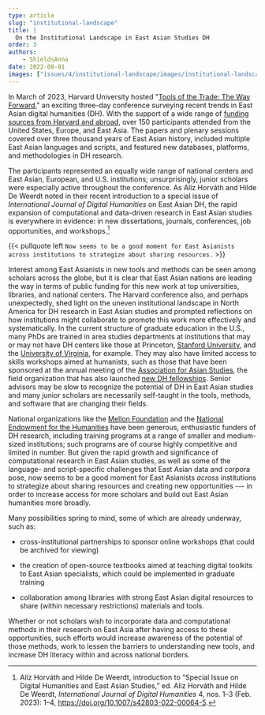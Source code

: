 ```yaml
---
type: article
slug: "institutional-landscape"
title: |
  On the Institutional Landscape in East Asian Studies DH
order: 3
authors:
    - ShieldsAnna
date: 2022-08-01
images: ["issues/4/institutional-landscape/images/institutional-landscape-social.png"]
---
```


In March of 2023, Harvard University hosted "[Tools of the Trade: The Way Forward](https://sites.harvard.edu/tools-of-the-trade/)," an exciting three-day conference surveying recent trends in East Asian digital humanities (DH). With the support of a wide range of [funding sources from Harvard and abroad](https://sites.harvard.edu/tools-of-the-trade/sponsors/), over 150 participants attended from the United States, Europe, and East Asia. The papers and plenary sessions covered over three thousand years of East Asian history, included multiple East Asian languages and scripts, and featured new databases, platforms, and methodologies in DH research.

The participants represented an equally wide range of national centers and East Asian, European, and U.S. institutions; unsurprisingly, junior scholars were especially active throughout the conference. As Alíz Horváth and Hilde De Weerdt noted in their recent introduction to a special issue of *International Journal of Digital Humanities* on East Asian DH, the rapid expansion of computational and data-driven research in East Asian studies is everywhere in evidence: in new dissertations, journals, conferences, job opportunities, and workshops.[^1]

{{< pullquote left `Now seems to be a good moment for East Asianists across institutions to strategize about sharing resources.` >}}

Interest among East Asianists in new tools and methods can be seen among scholars across the globe, but it is clear that East Asian nations are leading the way in terms of public funding for this new work at top universities, libraries, and national centers. The Harvard conference also, and perhaps unexpectedly, shed light on the uneven institutional landscape in North America for DH research in East Asian studies and prompted reflections on how institutions might collaborate to promote this work more effectively and systematically. In the current structure of graduate education in the U.S., many PhDs are trained in area studies departments at institutions that may or may not have DH centers like those at Princeton, [Stanford University,](https://digitalhumanities.stanford.edu/) and the [University of Virginia](https://dh.library.virginia.edu/), for example. They may also have limited access to skills workshops aimed at humanists, such as those that have been sponsored at the annual meeting of the [Association for Asian Studies](https://www.asianstudies.org/), the field organization that has also launched [new DH fellowships](https://www.asianstudies.org/grants-awards/striving-for-diversity-equity-and-inclusion-in-asian-studies-humanities-grants-for-asian-studies-scholars/aas-fellowships/#aas-digital-humanities-fellowships). Senior advisors may be slow to recognize the potential of DH in East Asian studies and many junior scholars are necessarily self-taught in the tools, methods, and software that are changing their fields.

National organizations like the [Mellon Foundation](https://www.mellon.org/search/digital%20humanities) and the [National Endowment for the Humanities](https://www.neh.gov/divisions/odh/resources-for-applicants-to-the-NEH-office-of-digital-humanities) have been generous, enthusiastic funders of DH research, including training programs at a range of smaller and medium-sized institutions; such programs are of course highly competitive and limited in number. But given the rapid growth and significance of computational research in East Asian studies, as well as some of the language- and script-specific challenges that East Asian data and corpora pose, now seems to be a good moment for East Asianists *across* institutions to strategize about sharing resources and creating new opportunities --- in order to increase access for more scholars and build out East Asian humanities more broadly.

Many possibilities spring to mind, some of which are already underway, such as:

- cross-institutional partnerships to sponsor online workshops (that could be archived for viewing)

- the creation of open-source textbooks aimed at teaching digital toolkits to East Asian specialists, which could be implemented in graduate training

- collaboration among libraries with strong East Asian digital resources to share (within necessary restrictions) materials and tools.

Whether or not scholars wish to incorporate data and computational methods in their research on East Asia after having access to these opportunities, such efforts would increase awareness of the potential of those methods, work to lessen the barriers to understanding new tools, and increase DH literacy within and across national borders.

[^1]: Alíz Horváth and Hilde De Weerdt, introduction to “Special Issue on Digital Humanities and East Asian Studies,” ed. Alíz Horváth and Hilde De Weerdt, *International Journal of Digital Humanities* 4, nos. 1–3 (Feb. 2023): 1–4,  <https://doi.org/10.1007/s42803-022-00064-5>.
